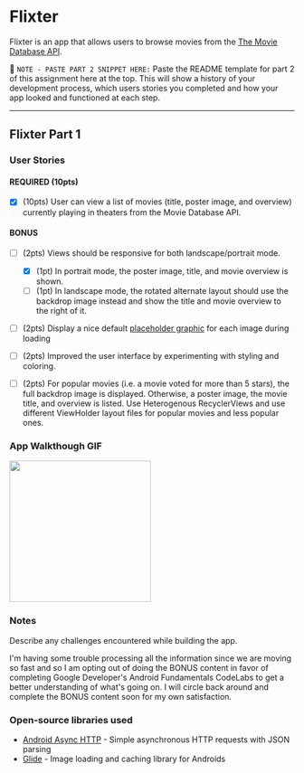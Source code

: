 # Flixter

Flixter is an app that allows users to browse movies from the [The Movie Database API](http://docs.themoviedb.apiary.io/#).

📝 `NOTE - PASTE PART 2 SNIPPET HERE:` Paste the README template for part 2 of this assignment here at the top. This will show a history of your development process, which users stories you completed and how your app looked and functioned at each step.

---

## Flixter Part 1

### User Stories

#### REQUIRED (10pts)

- [x] (10pts) User can view a list of movies (title, poster image, and overview) currently playing in theaters from the Movie Database API.

#### BONUS

- [ ] (2pts) Views should be responsive for both landscape/portrait mode.

  - [x] (1pt) In portrait mode, the poster image, title, and movie overview is shown.
  - [ ] (1pt) In landscape mode, the rotated alternate layout should use the backdrop image instead and show the title and movie overview to the right of it.

- [ ] (2pts) Display a nice default [placeholder graphic](https://guides.codepath.org/android/Displaying-Images-with-the-Glide-Library#advanced-usage) for each image during loading
- [ ] (2pts) Improved the user interface by experimenting with styling and coloring.
- [ ] (2pts) For popular movies (i.e. a movie voted for more than 5 stars), the full backdrop image is displayed. Otherwise, a poster image, the movie title, and overview is listed. Use Heterogenous RecyclerViews and use different ViewHolder layout files for popular movies and less popular ones.

### App Walkthough GIF

<img src="./flixter1.gif" width=250><br>

### Notes

Describe any challenges encountered while building the app.

I'm having some trouble processing all the information since we are moving so fast and so I am opting out of doing the BONUS content in favor of completing Google Developer's Android Fundamentals CodeLabs to get a better understanding of what's going on. I will circle back around and complete the BONUS content soon for my own satisfaction.

### Open-source libraries used

- [Android Async HTTP](https://github.com/codepath/CPAsyncHttpClient) - Simple asynchronous HTTP requests with JSON parsing
- [Glide](https://github.com/bumptech/glide) - Image loading and caching library for Androids
